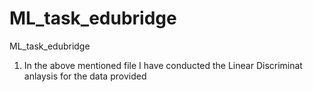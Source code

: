 # ML_task_edubridge
ML_task_edubridge
1. In the above mentioned file I have conducted the Linear Discriminat anlaysis for the data provided
